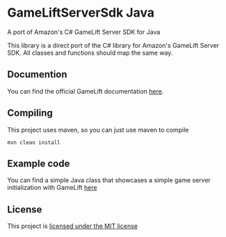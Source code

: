 # GameLiftServerSdk Java
A port of Amazon's C# GameLift Server SDK for Java

This library is a direct port of the C# library for Amazon's GameLift Server SDK. All classes 
and functions should map the same way. 

## Documention
 
You can find the official GameLift documentation [here](https://aws.amazon.com/documentation/gamelift/).

## Compiling

This project uses maven, so you can just use maven to compile

```
mvn clean install
```

## Example code

You can find a simple Java class that showcases a simple game server initialization with GameLift [here](https://github.com/BoxtrotStudio/Java-Amazon-GameLift-Server-SDK/blob/master/src/test/java/com/boxtrotstudio/examples/MyServerClass.java)

## License

This project is [licensed under the MIT license](https://github.com/BoxtrotStudio/Java-Amazon-GameLift-Server-SDK/blob/master/LICENSE)


